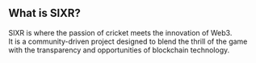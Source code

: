 ## What is SIXR?
SIXR is where the passion of cricket meets the innovation of Web3.  
It is a community-driven project designed to blend the thrill of the game with the transparency and opportunities of blockchain technology.
